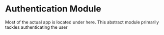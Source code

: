 Authentication Module
=====================

Most of the actual app is located under here. This abstract module primarily tackles authenticating the user
